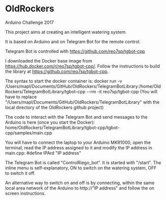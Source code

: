 # OldRockers
Arduino Challenge 2017

This project aims at creating an intelligent watering system.

It is based on Arduino and on Telegram Bot for the remote control.

Telegram Bot is controlled with https://github.com/reo7sp/tgbot-cpp

I downloaded the Docker base image from https://hub.docker.com/r/reo7sp/tgbot-cpp/. Follow the instructions to build the library at https://github.com/reo7sp/tgbot-cpp.

The syntax to start the docker container is: docker run -v /Users/mapl/Documents/GitHub/OldRockers/TelegramBotLibrary:/home/OldRockers/TelegramBotLibrary/tgbot-cpp --rm -it reo7sp/tgbot-cpp
(You will have to replace "/Users/mapl/Documents/GitHub/OldRockers/TelegramBotLibrary" with the local directory of the OldRockers github project)

The code to interact with the Telegram Bot and send messages to the Arduino is here (once you start the Docker): home/OldRockers/TelegramBotLibrary/tgbot-cpp/tgbot-cpp/samples/main.cpp

You will have to connect the laptop to your Arduino MKR1000, open the terminal, read the IP address assigned to it and modify the IP address in main.cpp: #define IPArd "IP address"

The Telegram Bot is called "ControlRiego_bot". It is started with "/start". The inline menu is self-explanatory, ON to switch on the watering system, OFF to switch it off.

An alternative way to switch on and off is by connecting, within the same local area network of the Arduino to http://"IP address" and follow the on screen instructions.
